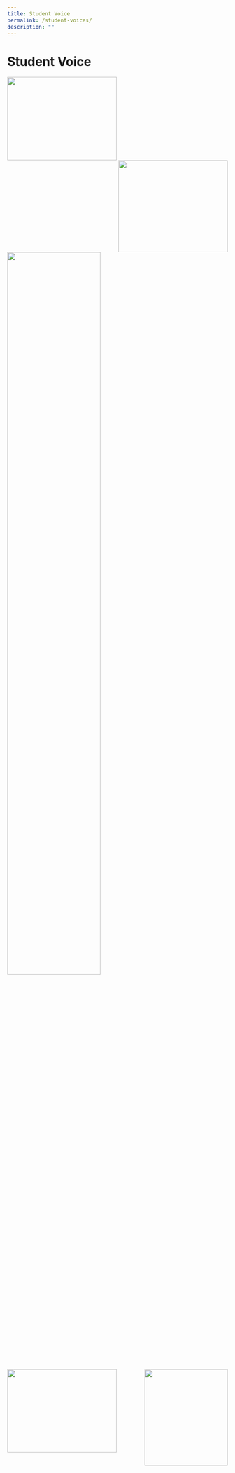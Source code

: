 ```yaml
---
title: Student Voice
permalink: /student-voices/
description: ""
---
```

Student Voice
=============

<p><a href="https://forms.office.com/pages/responsepage.aspx?id=hnxLG73YSEGBuO4nD50nQTh4qyIhVEZLuZmykuE9-zBUQ1RYWUI3MDhGVEY1N0FSWUhNMUNMQ1EwNC4u">
<img src="/images/Students/Student%20Wellbeing.png" style="width:250px;height:190px;margin-right:15px;" align = "left">
</a></p>

<p><a href="https://forms.office.com/pages/responsepage.aspx?id=hnxLG73YSEGBuO4nD50nQTh4qyIhVEZLuZmykuE9-zBUOUNaS0tPTDJUSzY1TkZSTVBZMFFIOEpKTy4u">
<img src="/images/Students/Classy%20Movement.png" style="width:250px;height:210px;margin-left:15px;" align = "right">
</a></p>


	
&nbsp;&nbsp;&nbsp;&nbsp;&nbsp;&nbsp;&nbsp;&nbsp;&nbsp;<img src="/images/Students/Student%20Voices%20Banner.png"  
     style="width:65%">

	
<p><a href="https://docs.google.com/forms/d/e/1FAIpQLSfQ4b-6hBu6H-pvVCt8idUvSOTQNTSOerPoUbgb79vbdA8bSQ/viewform">
<img src="/images/Students/School%20Facilities.png" style="width:250px;height:190px;margin-right:15px;" align = "left">
</a></p>

<p><a href="https://forms.office.com/pages/responsepage.aspx?id=hnxLG73YSEGBuO4nD50nQTh4qyIhVEZLuZmykuE9-zBUQ0JaWkNaNzlXWVZJQUROWlY3Rkw2OURaNC4u">
<img src="/images/Students/General%20Feedback.png" style="width:190px;height:220px;margin-left:15px;" align = "right">
</a></p>